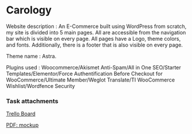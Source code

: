 # Carology

Website description :
An E-Commerce built using WordPress from scratch, my site is divided into 5 main pages. All are accessible from the navigation bar which is visible on every page. All pages have a Logo, theme colors, and fonts. Additionally, there is a footer that is also visible on every page.

Theme name : Astra.

Plugins used : Woocommerce/Akismet Anti-Spam/All in One SEO/Starter Templates/Elementor/Force Authentification Before Checkout for WooCommerce/Ultimate Member/Weglot Translate/TI WooCommerce Wishlist/Wordfence Security


### Task attachments


[Trello Board](https://trello.com/b/k5frnmNd/carology)

[PDF: mockup](https://github.com/Laith-Samamah/Carology/files/9526340/Untitled_merge.pdf)
